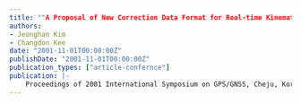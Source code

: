 ```yaml
---
title: ""A Proposal of New Correction Data Format for Real-time Kinematic GPS Positioning""
authors:
- Jeonghan Kim
- Changdon Kee
date: "2001-11-01T00:00:00Z"
publishDate: "2001-11-01T00:00:00Z"
publication_types: ["article-confernce"]
publication: |-
    Proceedings of 2001 International Symposium on GPS/GNSS, Cheju, Korea, November, 2001, pp.53-56
---
```

